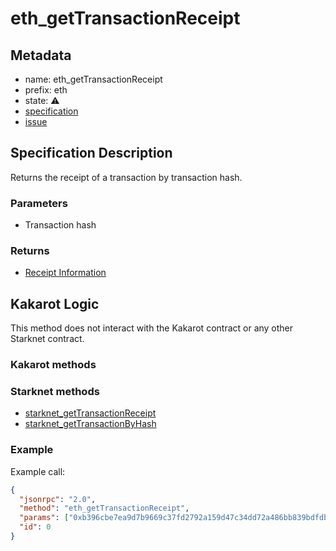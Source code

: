 # eth_getTransactionReceipt

## Metadata

- name: eth_getTransactionReceipt
- prefix: eth
- state: ⚠️
- [specification](https://github.com/ethereum/execution-apis/blob/6709c2a795b707202e93c4f2867fa0bf2640a84f/src/eth/transaction.yaml#L42)
- [issue](https://github.com/sayajin-labs/kakarot-rpc/issues/18)

## Specification Description

Returns the receipt of a transaction by transaction hash.

### Parameters

- Transaction hash

### Returns

- [Receipt Information](https://github.com/ethereum/execution-apis/blob/9500d379f872f73bcea9bc4ed21b30965099d4d7/src/schemas/receipt.yaml#L36)

## Kakarot Logic

This method does not interact with the Kakarot contract or any other Starknet contract.

### Kakarot methods

### Starknet methods

- [starknet_getTransactionReceipt](https://github.com/starkware-libs/starknet-specs/blob/df8cfb3da309f3d5dd08d804961e5a9ab8774945/api/starknet_api_openrpc.json#L215)
- [starknet_getTransactionByHash](https://github.com/starkware-libs/starknet-specs/blob/df8cfb3da309f3d5dd08d804961e5a9ab8774945/api/starknet_api_openrpc.json#L215)


### Example

Example call:

```json
{
  "jsonrpc": "2.0",
  "method": "eth_getTransactionReceipt",
  "params": ["0xb396cbe7ea9d7b9669c37fd2792a159d47c34dd72a486bb839bdfdbc0df23f90"],
  "id": 0
}
```

